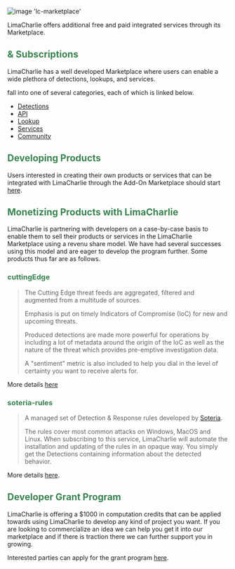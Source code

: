 <!-- leave the empty title here... the image below displays the info BUT the platform requires something here -->
### 

![image 'lc-marketplace'](https://storage.googleapis.com/lc-edu/content/images/logos/lc-marketplace.png)

LimaCharlie offers additional free and paid integrated services through its  Marketplace.

## <span style="color:#3b8452"> & Subscriptions</span> 

LimaCharlie has a well developed  Marketplace where users can enable a wide plethora of detections, lookups, and services.

 fall into one of several categories, each of which is linked below.

* [Detections](./addon-detections.md)
* [API](./addon-api.md)
* [Lookup](./addon-lookup.md)
* [Services](./addon-services.md)
* [Community](./addon-community.md)

## <span style="color:#3b8452">Developing Products</span> 

Users interested in creating their own products or services that can be integrated with LimaCharlie through the Add-On Marketplace should start [here](./user_addons.md).

## <span style="color:#3b8452">Monetizing Products with LimaCharlie</span> 

LimaCharlie is partnering with developers on a case-by-case basis to enable them to sell their products or services in the LimaCharlie Marketplace using a revenu share model. We have had several successes using this model and are eager to develop the program further. Some products thus far are as follows.

### <span style="color:#3b8452">cuttingEdge</span> 

>The Cutting Edge threat feeds are aggregated, filtered and augmented from a multitude of sources.
>
>Emphasis is put on timely Indicators of Compromise (IoC) for new and upcoming threats.
>
>Produced detections are made more powerful for operations by including a lot of metadata around the origin of the IoC as well as the nature of the threat which provides pre-emptive investigation data.
>
>A "sentiment" metric is also included to help you dial in the level of certainty you want to receive alerts for.

More details [here](./addon-community.md#cuttingedge)

### <span style="color:#3b8452">soteria-rules</span> 

>A managed set of Detection & Response rules developed by [Soteria](https://soteria.io/).
>
>The rules cover most common attacks on Windows, MacOS and Linux. When subscribing to this service, LimaCharlie will automate the installation and updating of the rules in an opaque way. You simply get the Detections containing information about the detected behavior.

More details [here](./addon-community.md#soteria-rules).

## <span style="color:#3b8452">Developer Grant Program</span> 

LimaCharlie is offering a $1000 in computation credits that can be applied towards using LimaCharlie to develop any kind of project you want. If you are looking to commercialize an idea we can help you get it into our marketplace and if there is traction there we can further support you in growing.

Interested parties can apply for the grant program [here](https://limacharlie.io/grant-program).


